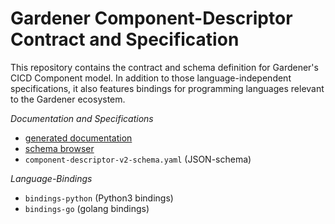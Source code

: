 # Gardener Component-Descriptor Contract and Specification

This repository contains the contract and schema definition for Gardener's CICD Component
model. In addition to those language-independent specifications, it also features bindings for
programming languages relevant to the Gardener ecosystem.

*Documentation and Specifications*

- [generated documentation](https://gardener.github.io/component-spec/)
- [schema browser](https://gardener.github.io/component-spec/component-descriptor-v2.html)
- `component-descriptor-v2-schema.yaml` (JSON-schema)

*Language-Bindings*

- `bindings-python` (Python3 bindings)
- `bindings-go` (golang bindings)
